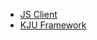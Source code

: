<!-- _navbar.md -->

* [JS Client](https://github.com/kju-org/kju-client)
* [KJU Framework](https://github.com/kju-org/kju)